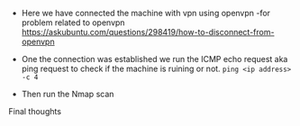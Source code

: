 - Here we have connected the machine with vpn using openvpn
-for problem related to openvpn
https://askubuntu.com/questions/298419/how-to-disconnect-from-openvpn


- One the connection was established we run the ICMP echo request aka ping request to check if the machine is ruining or not.
		`ping <ip address> -c 4`
- Then run the Nmap scan

Final thoughts 
